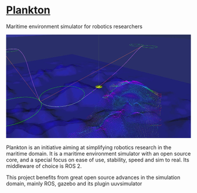 # [Plankton](https://www.liquid-tech.ai/)
Maritime environment simulator for robotics researchers

![uuv mapping](./uuv_mapping.png)

Plankton is an initiative aiming at simplifying robotics research in the maritime domain. 
It is a maritime environment simulator with an open source core, and a special focus on ease of use, stability, speed and sim to real. Its middleware of choice is ROS 2.

This project benefits from great open source advances in the simulation domain, mainly ROS, gazebo and its plugin uuvsimulator
